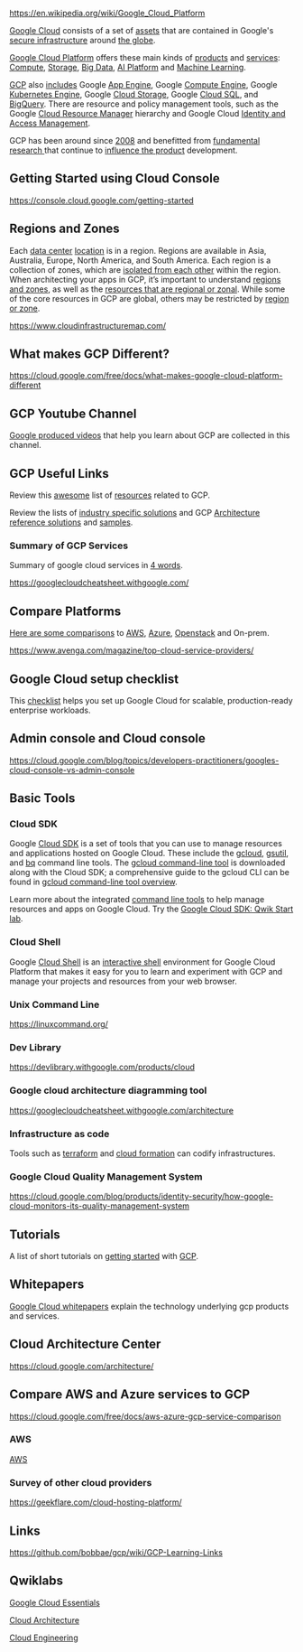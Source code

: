 
https://en.wikipedia.org/wiki/Google_Cloud_Platform

[Google Cloud](  https://www.youtube.com/watch?v=4D3X6Xl5c_Y ) consists of a set of [assets]( https://www.google.com/about/datacenters/  )  that are contained in Google's [secure infrastructure](  https://blog.google/inside-google/infrastructure/how-data-center-security-works/ ) around [the globe](  https://cloud.withgoogle.com/infrastructure  ).

[Google Cloud Platform](https://cloud.google.com/) offers these main kinds of [products](https://cloud.google.com/products) and [services](  https://gcp.solutions/ ): [Compute](Compute), [Storage](Storage), [Big Data](Big-Data), [AI Platform](AI-Platform) and [Machine Learning](Machine-Learning). 


[GCP](https://www.youtube.com/watch?v=vmOMataJZWw) also [includes](  https://www.youtube.com/channel/UCJS9pqu9BzkAMNTmzNMNhvg/playlists  ) Google [App Engine](App-Engine), Google [Compute Engine](Compute), Google [Kubernetes Engine](GKE), Google [Cloud Storage](Storage), Google [Cloud SQL]( CloudSQL  ), and [BigQuery](BigQuery). There are resource and policy management tools, such as the Google [Cloud Resource Manager](  https://cloud.google.com/resource-manager ) hierarchy and Google Cloud [Identity and Access Management](  IAM). 

GCP has been around since [2008]( https://medium.com/@retomeier/an-annotated-history-of-googles-cloud-platform-90b90f948920
   ) and benefitted from [fundamental research ](https://research.google/) that continue to [influence the  product](https://cloud.google.com/blog/products/compute/google-clouds-iaas-platform-is-a-powerful-choice) development.

## Getting Started using Cloud Console

https://console.cloud.google.com/getting-started


## Regions and Zones



Each [data center](https://www.youtube.com/watch?v=XZmGGAbHqa0) [location](https://cloud.google.com/about/locations) is in a region. Regions are available in Asia, Australia, Europe, North America, and South America. Each region is a collection of zones, which are [isolated from each other](https://cloud.google.com/architecture/scalable-and-resilient-apps) within the region. When architecting your apps in GCP, it’s important to understand [regions and zones](https://cloud.google.com/about/locations), as well as the [resources that are regional or zonal](https://cloud.google.com/compute/docs/regions-zones/global-regional-zonal-resources). While some of the core resources in GCP are global, others may be restricted by [region or zone](https://cloud.google.com/compute/docs/regions-zones/global-regional-zonal-resources). 


https://www.cloudinfrastructuremap.com/

## What makes GCP Different?

https://cloud.google.com/free/docs/what-makes-google-cloud-platform-different


## GCP Youtube Channel

[Google produced videos](https://www.youtube.com/googlecloudplatform/) that help you learn about GCP are collected in this channel.


## GCP Useful Links


Review this [awesome](https://github.com/GoogleCloudPlatform/awesome-google-cloud) list of [ resources](GCP-Learning-Links) related to GCP.

Review the lists of [industry specific solutions](https://cloud.google.com/solutions) and GCP [Architecture reference solutions](https://gcp.solutions/) and  [samples](https://cloud.google.com/docs/samples).


### Summary of GCP Services

Summary of google cloud services in [4 words](https://github.com/gregsramblings/google-cloud-4-words).


https://googlecloudcheatsheet.withgoogle.com/

## Compare Platforms

[Here are some comparisons](https://cloud.google.com/docs/compare) to [AWS](AWS), [Azure](https://azure.microsoft.com/), [Openstack](https://www.openstack.org/) and On-prem.

https://www.avenga.com/magazine/top-cloud-service-providers/

## Google Cloud setup checklist

This [checklist](https://cloud.google.com/docs/enterprise/onboarding-checklist) helps you set up Google Cloud for scalable, production-ready enterprise workloads. 

## Admin console and Cloud console

https://cloud.google.com/blog/topics/developers-practitioners/googles-cloud-console-vs-admin-console

## Basic Tools


### Cloud SDK

Google [Cloud SDK](https://cloud.google.com/sdk/docs) is a set of tools that you can use to manage resources and applications hosted on Google Cloud. These include the [gcloud](https://cloud.google.com/sdk/gcloud/reference), [gsutil](https://cloud.google.com/storage/docs/gsutil), and [bq](https://cloud.google.com/bigquery/bq-command-line-tool) command line tools. The [gcloud command-line tool](https://dominicusin.github.io/2019/07/25/gcloud-cheat-sheet.html) is downloaded along with the Cloud SDK; a comprehensive guide to the gcloud CLI can be found in [gcloud command-line tool overview](https://cloud.google.com/sdk/gcloud).


Learn more about the integrated [command line tools](https://www.youtube.com/watch?v=69MdTXgA6Ws) to help manage resources and apps on Google Cloud. Try the [Google Cloud SDK: Qwik Start lab](http://bit.ly/2vm0rKN).




### Cloud Shell

Google [Cloud Shell](Cloud-Shell) is an [interactive shell](   https://www.youtube.com/watch?v=d7bXH_2X760 ) environment for Google Cloud Platform that makes it easy for you to learn and experiment with GCP and manage your projects and resources from your web browser.

### Unix Command Line

https://linuxcommand.org/


### Dev Library

https://devlibrary.withgoogle.com/products/cloud


### Google cloud architecture diagramming tool

https://googlecloudcheatsheet.withgoogle.com/architecture


### Infrastructure as code

Tools such as [terraform](terraform) and [cloud formation](https://aws.amazon.com/cloudformation/) can codify infrastructures. 


### Google Cloud Quality Management System

https://cloud.google.com/blog/products/identity-security/how-google-cloud-monitors-its-quality-management-system

## Tutorials

A list of short tutorials on [getting started](https://cloud.google.com/gcp/getting-started) with [GCP](  https://cloud.google.com/docs/tutorials ).


## Whitepapers

[Google Cloud whitepapers](https://cloud.google.com/whitepapers/) explain the technology underlying gcp products and services.

## Cloud Architecture Center

https://cloud.google.com/architecture/

## Compare AWS and Azure services to GCP

https://cloud.google.com/free/docs/aws-azure-gcp-service-comparison


### AWS

[AWS](AWS)

### Survey of other cloud providers


https://geekflare.com/cloud-hosting-platform/


## Links

https://github.com/bobbae/gcp/wiki/GCP-Learning-Links

## Qwiklabs


[Google Cloud Essentials](https://www.qwiklabs.com/quests/23?catalog_rank=%7B%22rank%22%3A6%2C%22num_filters%22%3A1%2C%22has_search%22%3Atrue%7D&search_id=7467715)

[Cloud Architecture](https://www.qwiklabs.com/quests/24?catalog_rank=%7B%22rank%22%3A10%2C%22num_filters%22%3A1%2C%22has_search%22%3Atrue%7D&search_id=7467715)

[Cloud Engineering](https://www.qwiklabs.com/quests/66?catalog_rank=%7B%22rank%22%3A9%2C%22num_filters%22%3A0%2C%22has_search%22%3Atrue%7D&search_id=7468028)





